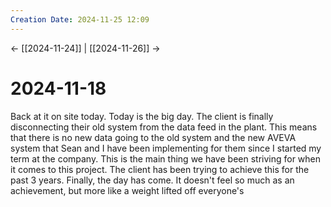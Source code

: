 ```yaml
---
Creation Date: 2024-11-25 12:09
---
```


<- [[2024-11-24]] | [[2024-11-26]]  ->

# 2024-11-18
Back at it on site today. Today is the big day. The client is finally disconnecting their old system from the data feed in the plant. This means that there is no new data going to the old system and the new AVEVA system that Sean and I have been implementing for them since I started my term at the company. This is the main thing we have been striving for when it comes to this project. The client has been trying to achieve this for the past 3 years. Finally, the day has come. It doesn't feel so much as an achievement, but more like a weight lifted off everyone's